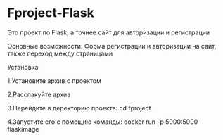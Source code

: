 # Fproject-Flask
Это проект по Flask, а точнее сайт для авторизации и регистрации

Основные возможности:
Форма регистрации и авторизации на сайт, также переход между страницами

Установка:

1.Установите архив с проектом

2.Расспакуйте архив

3.Перейдите в деректорию проекта:
cd fproject

4.Запустите его с помощию команды:
docker run -p 5000:5000 flaskimage
